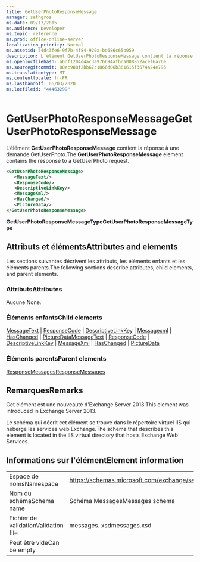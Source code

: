 ```yaml
---
title: GetUserPhotoResponseMessage
manager: sethgros
ms.date: 09/17/2015
ms.audience: Developer
ms.topic: reference
ms.prod: office-online-server
localization_priority: Normal
ms.assetid: 54d43fe6-9f7b-4f84-920a-bd686c65b059
description: L’élément GetUserPhotoResponseMessage contient la réponse à une demande GetUserPhoto.
ms.openlocfilehash: a6df1204d4ac3a976694afbca008852acef6a76e
ms.sourcegitcommit: 88ec988f2bb67c1866d06b361615f3674a24e795
ms.translationtype: MT
ms.contentlocale: fr-FR
ms.lasthandoff: 06/03/2020
ms.locfileid: "44463299"
---
```

# <a name="getuserphotoresponsemessage"></a><span data-ttu-id="412de-103">GetUserPhotoResponseMessage</span><span class="sxs-lookup"><span data-stu-id="412de-103">GetUserPhotoResponseMessage</span></span>

<span data-ttu-id="412de-104">L’élément **GetUserPhotoResponseMessage** contient la réponse à une demande GetUserPhoto.</span><span class="sxs-lookup"><span data-stu-id="412de-104">The **GetUserPhotoResponseMessage** element contains the response to a GetUserPhoto request.</span></span> 
  
```XML
<GetUserPhotoResponseMessage>
   <MessageText/>
   <ResponseCode/>
   <DescriptiveLinkKey/>
   <MessageXml/>
   <HasChanged/>
   <PictureData/>
</GetUserPhotoResponseMessage>
```

 <span data-ttu-id="412de-105">**GetUserPhotoResponseMessageType**</span><span class="sxs-lookup"><span data-stu-id="412de-105">**GetUserPhotoResponseMessageType**</span></span>
## <a name="attributes-and-elements"></a><span data-ttu-id="412de-106">Attributs et éléments</span><span class="sxs-lookup"><span data-stu-id="412de-106">Attributes and elements</span></span>

<span data-ttu-id="412de-107">Les sections suivantes décrivent les attributs, les éléments enfants et les éléments parents.</span><span class="sxs-lookup"><span data-stu-id="412de-107">The following sections describe attributes, child elements, and parent elements.</span></span>
  
### <a name="attributes"></a><span data-ttu-id="412de-108">Attributs</span><span class="sxs-lookup"><span data-stu-id="412de-108">Attributes</span></span>

<span data-ttu-id="412de-109">Aucune.</span><span class="sxs-lookup"><span data-stu-id="412de-109">None.</span></span>
  
### <a name="child-elements"></a><span data-ttu-id="412de-110">Éléments enfants</span><span class="sxs-lookup"><span data-stu-id="412de-110">Child elements</span></span>

<span data-ttu-id="412de-111">[MessageText](messagetext.md)  |  [ResponseCode](responsecode.md)  |  [DescriptiveLinkKey](descriptivelinkkey.md)  |  [Messagexml](messagexml.md)  |  [HasChanged](haschanged.md)  |  [PictureData](picturedata.md)</span><span class="sxs-lookup"><span data-stu-id="412de-111">[MessageText](messagetext.md) | [ResponseCode](responsecode.md) | [DescriptiveLinkKey](descriptivelinkkey.md) | [MessageXml](messagexml.md) | [HasChanged](haschanged.md) | [PictureData](picturedata.md)</span></span>
  
### <a name="parent-elements"></a><span data-ttu-id="412de-112">Éléments parents</span><span class="sxs-lookup"><span data-stu-id="412de-112">Parent elements</span></span>

[<span data-ttu-id="412de-113">ResponseMessages</span><span class="sxs-lookup"><span data-stu-id="412de-113">ResponseMessages</span></span>](responsemessages.md)
  
## <a name="remarks"></a><span data-ttu-id="412de-114">Remarques</span><span class="sxs-lookup"><span data-stu-id="412de-114">Remarks</span></span>

<span data-ttu-id="412de-115">Cet élément est une nouveauté d'Exchange Server 2013.</span><span class="sxs-lookup"><span data-stu-id="412de-115">This element was introduced in Exchange Server 2013.</span></span>
  
<span data-ttu-id="412de-116">Le schéma qui décrit cet élément se trouve dans le répertoire virtuel IIS qui héberge les services web Exchange.</span><span class="sxs-lookup"><span data-stu-id="412de-116">The schema that describes this element is located in the IIS virtual directory that hosts Exchange Web Services.</span></span>
  
## <a name="element-information"></a><span data-ttu-id="412de-117">Informations sur l'élément</span><span class="sxs-lookup"><span data-stu-id="412de-117">Element information</span></span>

|||
|:-----|:-----|
|<span data-ttu-id="412de-118">Espace de noms</span><span class="sxs-lookup"><span data-stu-id="412de-118">Namespace</span></span>  <br/> |https://schemas.microsoft.com/exchange/services/2006/messages  <br/> |
|<span data-ttu-id="412de-119">Nom du schéma</span><span class="sxs-lookup"><span data-stu-id="412de-119">Schema name</span></span>  <br/> |<span data-ttu-id="412de-120">Schéma Messages</span><span class="sxs-lookup"><span data-stu-id="412de-120">Messages schema</span></span>  <br/> |
|<span data-ttu-id="412de-121">Fichier de validation</span><span class="sxs-lookup"><span data-stu-id="412de-121">Validation file</span></span>  <br/> |<span data-ttu-id="412de-122">messages. xsd</span><span class="sxs-lookup"><span data-stu-id="412de-122">messages.xsd</span></span>  <br/> |
|<span data-ttu-id="412de-123">Peut être vide</span><span class="sxs-lookup"><span data-stu-id="412de-123">Can be empty</span></span>  <br/> ||
   

